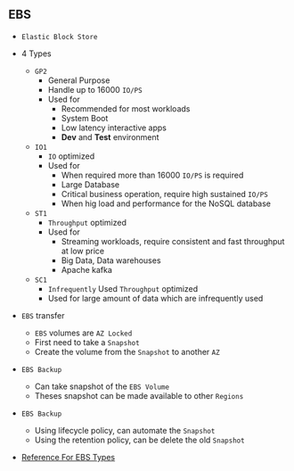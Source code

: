 ## EBS

- `Elastic Block Store`
- 4 Types

  - `GP2`
    - General Purpose
    - Handle up to 16000 `IO/PS`
    - Used for
      - Recommended for most workloads
      - System Boot
      - Low latency interactive apps
      - **Dev** and **Test** environment
  - `IO1`
    - `IO` optimized
    - Used for
      - When required more than 16000 `IO/PS` is required
      - Large Database
      - Critical business operation, require high sustained `IO/PS`
      - When hig load and performance for the NoSQL database
  - `ST1`
    - `Throughput` optimized
    - Used for
      - Streaming workloads, require consistent and fast throughput at low price
      - Big Data, Data warehouses
      - Apache kafka
  - `SC1`
    - `Infrequently` Used `Throughput` optimized
    - Used for large amount of data which are infrequently used

- `EBS` transfer

  - `EBS` volumes are `AZ Locked`
  - First need to take a `Snapshot`
  - Create the volume from the `Snapshot` to another `AZ`

- `EBS Backup`

  - Can take snapshot of the `EBS Volume`
  - Theses snapshot can be made available to other `Regions`

- `EBS Backup`

  - Using lifecycle policy, can automate the `Snapshot`
  - Using the retention policy, can be delete the old `Snapshot`

- [Reference For EBS Types](https://docs.aws.amazon.com/AWSEC2/latest/UserGuide/ebs-volume-types.html)
